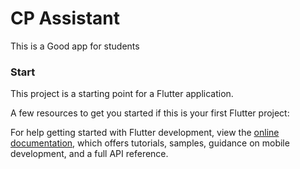 # CP Assistant

This is a Good app for students

### Start

This project is a starting point for a Flutter application.

A few resources to get you started if this is your first Flutter project:
 
For help getting started with Flutter development, view the
[online documentation](https://docs.flutter.dev/), which offers tutorials,
samples, guidance on mobile development, and a full API reference.
